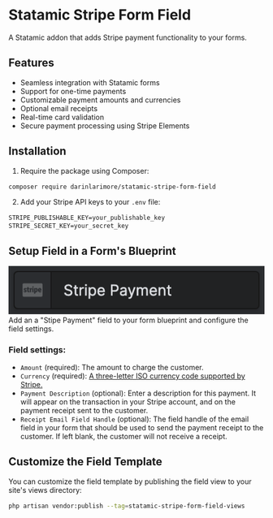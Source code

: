 # Statamic Stripe Form Field

A Statamic addon that adds Stripe payment functionality to your forms.

## Features
- Seamless integration with Statamic forms
- Support for one-time payments
- Customizable payment amounts and currencies
- Optional email receipts
- Real-time card validation
- Secure payment processing using Stripe Elements

## Installation

1. Require the package using Composer:
```bash
composer require darinlarimore/statamic-stripe-form-field
```

2. Add your Stripe API keys to your `.env` file:
```
STRIPE_PUBLISHABLE_KEY=your_publishable_key
STRIPE_SECRET_KEY=your_secret_key
```

## Setup Field in a Form's Blueprint
![Stripe Payment](/readmeAssets/fieldType.png)
Add an a "Stipe Payment" field to your form blueprint and configure the field settings.

### Field settings:
- `Amount` (required): The amount to charge the customer.
- `Currency` (required): [A three-letter ISO currency code supported by Stripe.](https://docs.stripe.com/currencies#presentment-currencies)
- `Payment Description` (optional): Enter a description for this payment. It will appear on the transaction in your Stripe account, and on the payment receipt sent to the customer.
- `Receipt Email Field Handle` (optional): The field handle of the email field in your form that should be used to send the payment receipt to the customer. If left blank, the customer will not receive a receipt.

## Customize the Field Template
You can customize the field template by publishing the field view to your site's views directory:
```bash
php artisan vendor:publish --tag=statamic-stripe-form-field-views
```
